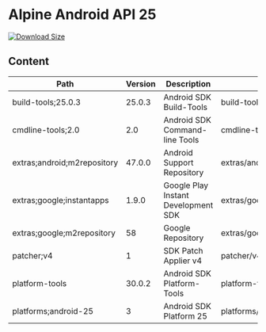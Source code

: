 # Alpine Android API 25

[![Download Size](https://images.microbadger.com/badges/image/alvrme/alpine-android:android-25.svg)](https://microbadger.com/images/alvrme/alpine-android:android-25)

## Content

| Path                        | Version | Description                         | Location                     |
|-----------------------------|---------|-------------------------------------|------------------------------|
| build-tools;25.0.3          | 25.0.3  | Android SDK Build-Tools             | build-tools/25.0.3/          |
| cmdline-tools;2.0           | 2.0     | Android SDK Command-line Tools      | cmdline-tools/tools/         |
| extras;android;m2repository | 47.0.0  | Android Support Repository          | extras/android/m2repository/ |
| extras;google;instantapps   | 1.9.0   | Google Play Instant Development SDK | extras/google/instantapps/   |
| extras;google;m2repository  | 58      | Google Repository                   | extras/google/m2repository/  |
| patcher;v4                  | 1       | SDK Patch Applier v4                | patcher/v4/                  |
| platform-tools              | 30.0.2  | Android SDK Platform-Tools          | platform-tools/              |
| platforms;android-25        | 3       | Android SDK Platform 25             | platforms/android-25/        |